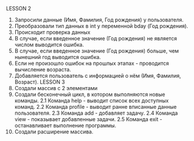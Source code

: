 LESSON 2
1. Запросили данные (Имя, Фамилия, Год рождения) у пользователя.
2. Преобразовали тип данных в int у переменной bday (Год рождения).
3. Происходит проверка данных
4. В случае, если введенное значение (Год рождения) не является числом выводится ошибка.
5. В случае, если введенное значение (Год рождения) больше, чем нынешний год выводится ошибка.
6. Если не произошло ошибок на прошлых этапах - проводится вычисление возраста.
7. Добавляется пользователь с информацией о нём (Имя, Фамилия, Возраст).
LESSON 3
1. Создали массив с 2 элементами
2. Создали бесконечный цикл, в котором выполняются новые команды.
2.1 Команда help - выводит список всех доступных команд.
2.2 Команда profile - выводит ранне вписанные данные пользователя.
2.3 Команда add - добавляет задачу.
2.4 Команда view - показывает добавленные задачи.
2.5 Команда exit - останавливает выполнение программы.
3. Создали расширение массива.
